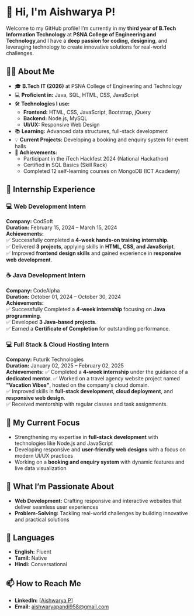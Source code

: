 # 👋 Hi, I'm Aishwarya P!

Welcome to my GitHub profile! I’m currently in my **third year of B.Tech Information Technology** at **PSNA College of Engineering and Technology**,and I have a **deep passion for coding, designing**, and leveraging technology to create innovative solutions for real-world challenges.

## 👩‍💻 About Me

- 🎓 **B.Tech IT (2026)** at PSNA College of Engineering and Technology
- 💻 **Proficient in:** Java, SQL, HTML, CSS, JavaScript
- 🛠️ **Technologies I use:** 
  - **Frontend:** HTML, CSS, JavaScript, Bootstrap, jQuery
  - **Backend:** Node.js, MySQL
  - **UI/UX:** Responsive Web Design
- 📚 **Learning:** Advanced data structures, full-stack development
- 💡 **Current Projects:** Developing a booking and enquiry system for event halls
- 🏅 **Achievements:** 
  - Participant in the iTech Hackfest 2024 (National Hackathon)
  - Certified in SQL Basics (Skill Rack)
  - Completed 12 self-learning courses on MongoDB (ICT Academy)
 
## 🚀 Internship Experience

### 💻 Web Development Intern
**Company:** CodSoft  
**Duration:** February 15, 2024 – March 15, 2024  
**Achievements:**  
✅ Successfully completed a **4-week hands-on training internship**.  
✅  Delivered **3 projects**, applying skills in **HTML, CSS, and JavaScript**.  
✅ Improved **frontend design skills** and gained experience in **responsive web development**.

### ☕ Java Development Intern
**Company:** CodeAlpha  
**Duration:** October 01, 2024 – October 30, 2024  
**Achievements:**  
✅ Successfully Completed a **4-week internship** focusing on **Java programming**.  
✅ Developed **3 Java-based projects**.  
✅ Earned a **Certificate of Completion** for outstanding performance.  

### 💻 Full Stack & Cloud Hosting Intern
**Company:** Futurik Technologies  
**Duration:** January 02, 2025 – February 02, 2025  
**Achievements:**
✅ Completed a **4-week internship** under the guidance of a **dedicated mentor**.
✅ Worked on a travel agency website project named **"Vacation Vibes"**, hosted on the company's cloud domain.  
✅ Improved skills in **full-stack development**, **cloud deployment**, and **responsive web design**.  
✅ Received mentorship with regular classes and task assignments.

## 🚀 My Current Focus

- Strengthening my expertise in **full-stack development** with technologies like Node.js and JavaScript
- Developing responsive and **user-friendly web designs** with a focus on modern UI/UX practices
- Working on a **booking and enquiry system** with dynamic features and live data visualization

## 🌱 What I’m Passionate About

- **Web Development:** Crafting responsive and interactive websites that deliver seamless user experiences
- **Problem-Solving:** Tackling real-world challenges by building innovative and practical solutions

## 📝 Languages

- **English:** Fluent
- **Tamil:** Native
- **Hindi:** Conversational

## 📫 How to Reach Me

- **LinkedIn:** [[Aishwarya P](https://www.linkedin.com/in/aishwarya-p-it-student-614ba5263/)]
- **Email:** [aishwaryapandi958@gmail.com](aishwaryapandi958@gmail.com)
